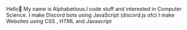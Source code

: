 Hello👋
My name is Alphabetious.I code stuff and interested in Computer Science.
I make Discord bots using JavaScript (discord.js ofc)
I make Websites using CSS , HTML and Javascript 
 
